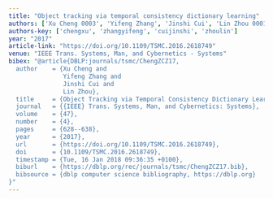 ```yaml
---
title: "Object tracking via temporal consistency dictionary learning"
authors: ['Xu Cheng 0003', 'Yifeng Zhang', 'Jinshi Cui', 'Lin Zhou 0001']
authors-key: ['chengxu', 'zhangyifeng', 'cuijinshi', 'zhoulin']
year: "2017"
article-link: "https://doi.org/10.1109/TSMC.2016.2618749"
venue: "IEEE Trans. Systems, Man, and Cybernetics - Systems"
bibex: "@article{DBLP:journals/tsmc/ChengZCZ17,
  author    = {Xu Cheng and
               Yifeng Zhang and
               Jinshi Cui and
               Lin Zhou},
  title     = {Object Tracking via Temporal Consistency Dictionary Learning},
  journal   = {{IEEE} Trans. Systems, Man, and Cybernetics: Systems},
  volume    = {47},
  number    = {4},
  pages     = {628--638},
  year      = {2017},
  url       = {https://doi.org/10.1109/TSMC.2016.2618749},
  doi       = {10.1109/TSMC.2016.2618749},
  timestamp = {Tue, 16 Jan 2018 09:36:35 +0100},
  biburl    = {https://dblp.org/rec/journals/tsmc/ChengZCZ17.bib},
  bibsource = {dblp computer science bibliography, https://dblp.org}
}"
---
```

